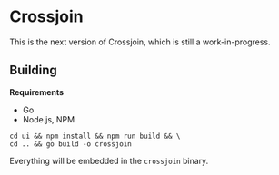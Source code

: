 # Crossjoin

This is the next version of Crossjoin, which is still a work-in-progress.

## Building

**Requirements**

- Go
- Node.js, NPM

```
cd ui && npm install && npm run build && \
cd .. && go build -o crossjoin
```

Everything will be embedded in the `crossjoin` binary.
